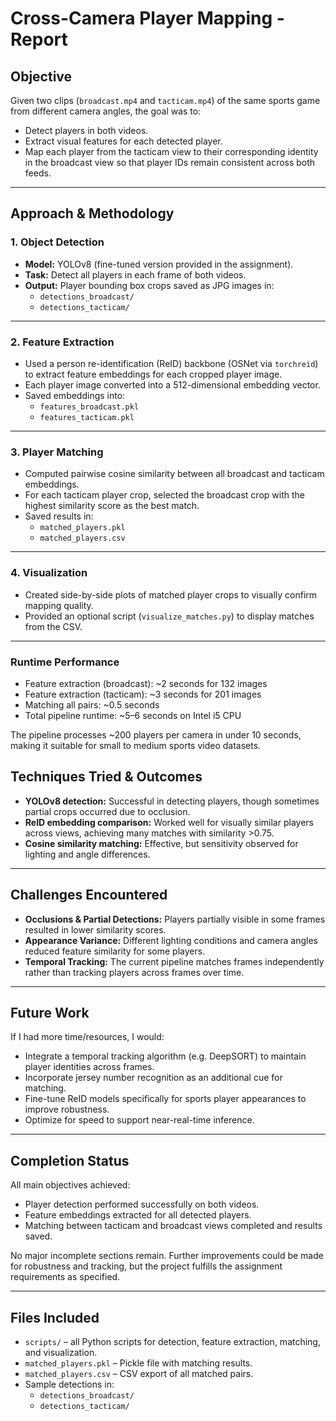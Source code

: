 # Cross-Camera Player Mapping - Report

## Objective

Given two clips (`broadcast.mp4` and `tacticam.mp4`) of the same sports game from different camera angles, the goal was to:

- Detect players in both videos.
- Extract visual features for each detected player.
- Map each player from the tacticam view to their corresponding identity in the broadcast view so that player IDs remain consistent across both feeds.

---

## Approach & Methodology

### 1. Object Detection

- **Model:** YOLOv8 (fine-tuned version provided in the assignment).
- **Task:** Detect all players in each frame of both videos.
- **Output:** Player bounding box crops saved as JPG images in:
  - `detections_broadcast/`
  - `detections_tacticam/`

---

### 2. Feature Extraction

- Used a person re-identification (ReID) backbone (OSNet via `torchreid`) to extract feature embeddings for each cropped player image.
- Each player image converted into a 512-dimensional embedding vector.
- Saved embeddings into:
  - `features_broadcast.pkl`
  - `features_tacticam.pkl`

---

### 3. Player Matching

- Computed pairwise cosine similarity between all broadcast and tacticam embeddings.
- For each tacticam player crop, selected the broadcast crop with the highest similarity score as the best match.
- Saved results in:
  - `matched_players.pkl`
  - `matched_players.csv`

---

### 4. Visualization

- Created side-by-side plots of matched player crops to visually confirm mapping quality.
- Provided an optional script (`visualize_matches.py`) to display matches from the CSV.

---

### Runtime Performance

- Feature extraction (broadcast): ~2 seconds for 132 images
- Feature extraction (tacticam): ~3 seconds for 201 images
- Matching all pairs: ~0.5 seconds
- Total pipeline runtime: ~5–6 seconds on Intel i5 CPU

The pipeline processes ~200 players per camera in under 10 seconds, making it suitable for small to medium sports video datasets.

## Techniques Tried & Outcomes

- **YOLOv8 detection:** Successful in detecting players, though sometimes partial crops occurred due to occlusion.
- **ReID embedding comparison:** Worked well for visually similar players across views, achieving many matches with similarity >0.75.
- **Cosine similarity matching:** Effective, but sensitivity observed for lighting and angle differences.

---

## Challenges Encountered

- **Occlusions & Partial Detections:** Players partially visible in some frames resulted in lower similarity scores.
- **Appearance Variance:** Different lighting conditions and camera angles reduced feature similarity for some players.
- **Temporal Tracking:** The current pipeline matches frames independently rather than tracking players across frames over time.

---

## Future Work

If I had more time/resources, I would:

- Integrate a temporal tracking algorithm (e.g. DeepSORT) to maintain player identities across frames.
- Incorporate jersey number recognition as an additional cue for matching.
- Fine-tune ReID models specifically for sports player appearances to improve robustness.
- Optimize for speed to support near-real-time inference.

---

## Completion Status

  All main objectives achieved:
- Player detection performed successfully on both videos.
- Feature embeddings extracted for all detected players.
- Matching between tacticam and broadcast views completed and results saved.

No major incomplete sections remain. Further improvements could be made for robustness and tracking, but the project fulfills the assignment requirements as specified.

---

## Files Included

- `scripts/` – all Python scripts for detection, feature extraction, matching, and visualization.
- `matched_players.pkl` – Pickle file with matching results.
- `matched_players.csv` – CSV export of all matched pairs.
- Sample detections in:
  - `detections_broadcast/`
  - `detections_tacticam/`

